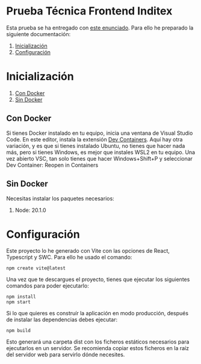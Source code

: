 # Prueba Técnica Frontend Inditex

Esta prueba se ha entregado con [este enunciado](/Prueba-tecnica-frontend-2023.pdf). Para ello he preparado la siguiente documentación:

1. [Inicialización](#Inicialización)
2. [Configuración](#Configuración)

# Inicialización

1. [Con Docker](#Con%20Docker)
2. [Sin Docker](#Sin%20Docker)

## Con Docker

  Si tienes Docker instalado en tu equipo, inicia una ventana de Visual Studio Code. En este editor, instala la extensión [Dev Containers](https://marketplace.visualstudio.com/items?itemName=ms-vscode-remote.remote-containers). Aquí hay otra variación, y es que si tienes instalado Ubuntu, no tienes que hacer nada más, pero si tienes Windows, es mejor que instales WSL2 en tu equipo. Una vez abierto VSC, tan solo tienes que hacer Windows+Shift+P y seleccionar Dev Container: Reopen in Containers

## Sin Docker

  Necesitas instalar los paquetes necesarios:
  1. Node: 20.1.0

# Configuración
Este proyecto lo he generado con Vite con las opciones de React, Typescript y SWC. Para ello he usado el comando:
```console
npm create vite@latest
```
Una vez que te descargues el proyecto, tienes que ejecutar los siguientes comandos para poder ejecutarlo:

```console
npm install
npm start
```

Si lo que quieres es construír la aplicación en modo producción, después de instalar las dependencias debes ejecutar:

```console
npm build
```

Esto generará una carpeta dist con los ficheros estáticos necesarios para ejecutarlos en un servidor. Se recomienda copiar estos ficheros en la raíz del servidor web para servirlo dónde necesites.
